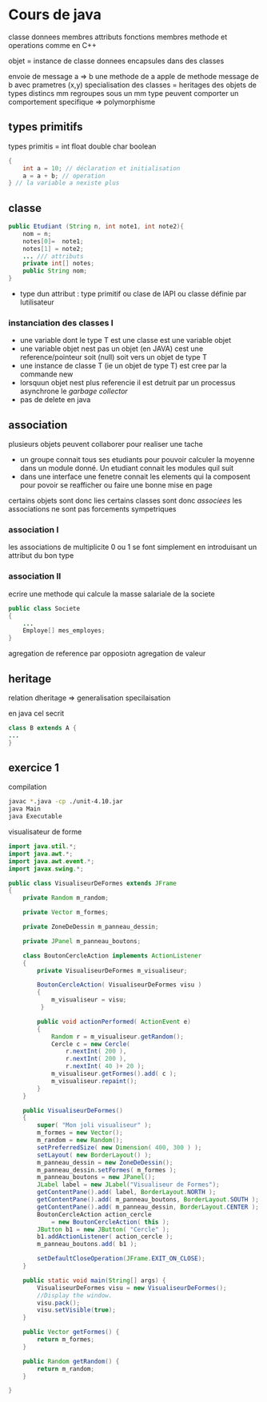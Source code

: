 # Cours de java

classe
donnees membres attributs
fonctions membres methode et operations
comme en C++

objet = instance de classe
donnees encapsules dans des classes

envoie de message a => b
une methode de a apple de methode message de b avec prametres (x,y)
specialisation des classes = heritages
des objets de types distincs mm regroupes sous un mm type peuvent
comporter un comportement specifique => polymorphisme

## types primitifs

types primitis = int float double char boolean

```java
{
	int a = 10; // déclaration et initialisation
	a = a + b; // operation
} // la variable a nexiste plus
```

## classe

```java
public Etudiant (String n, int note1, int note2){
	nom = n;
	notes[0]=  note1;
	notes[1] = note2;
	... /// attributs
	private int[] notes;
	public String nom;
}
```

- type dun attribut : type primitif ou clase de lAPI ou classe définie par lutilisateur

### instanciation des classes I

- une variable dont le type T est une classe est une variable objet
- une variable objet nest pas un objet (en JAVA) cest une reference/pointeur soit (null) soit vers un objet de type T
- une instance de classe T (ie un objet de type T) est cree par la commande new
- lorsquun objet nest plus referencie il est detruit par un processus asynchrone le _garbage collector_
- pas de delete en java

## association

plusieurs objets peuvent collaborer pour realiser une tache

- un groupe connait tous ses etudiants pour pouvoir calculer la moyenne dans un module donné. Un etudiant connait les modules quil suit
- dans une interface une fenetre connait les elements qui la composent pour povoir se reafficher ou faire une bonne mise en page

certains objets sont donc lies certains classes sont donc _associees_
les associations ne sont pas forcements sympetriques

### association I

les associations de multiplicite 0 ou 1 se font simplement en introduisant un attribut du bon type

### association II

ecrire une methode qui calcule la masse salariale de la societe

```java
public class Societe
{
	...
	Employe[] mes_employes;
}
```

agregation de reference par opposiotn agregation de valeur

## heritage

relation dheritage => generalisation specilaisation

en java cel secrit

```java
class B extends A {
...
}
```

## exercice 1

compilation

```bash
javac *.java -cp ./unit-4.10.jar
java Main
java Executable
```

visualisateur de forme

```java
import java.util.*;
import java.awt.*;
import java.awt.event.*;
import javax.swing.*;

public class VisualiseurDeFormes extends JFrame
{
	private Random m_random;

	private Vector m_formes;

	private ZoneDeDessin m_panneau_dessin;

	private JPanel m_panneau_boutons;

	class BoutonCercleAction implements ActionListener
	{
		private VisualiseurDeFormes m_visualiseur;

		BoutonCercleAction( VisualiseurDeFormes visu )
		{
			m_visualiseur = visu;
		 }

		public void actionPerformed( ActionEvent e)
		{
			Random r = m_visualiseur.getRandom();
			Cercle c = new Cercle(
				r.nextInt( 200 ),
				r.nextInt( 200 ),
			    r.nextInt( 40 )+ 20 );
			m_visualiseur.getFormes().add( c );
			m_visualiseur.repaint();
		}
	}

	public VisualiseurDeFormes()
	{
		super( "Mon joli visualiseur" );
		m_formes = new Vector();
		m_random = new Random();
		setPreferredSize( new Dimension( 400, 300 ) );
		setLayout( new BorderLayout() );
		m_panneau_dessin = new ZoneDeDessin();
		m_panneau_dessin.setFormes( m_formes );
		m_panneau_boutons = new JPanel();
		JLabel label = new JLabel("Visualiseur de Formes");
		getContentPane().add( label, BorderLayout.NORTH );
		getContentPane().add( m_panneau_boutons, BorderLayout.SOUTH );
		getContentPane().add( m_panneau_dessin, BorderLayout.CENTER );
		BoutonCercleAction action_cercle
			= new BoutonCercleAction( this );
		JButton b1 = new JButton( "Cercle" );
		b1.addActionListener( action_cercle );
		m_panneau_boutons.add( b1 );

		setDefaultCloseOperation(JFrame.EXIT_ON_CLOSE);
	}

	public static void main(String[] args) {
		VisualiseurDeFormes visu = new VisualiseurDeFormes();
		//Display the window.
		visu.pack();
		visu.setVisible(true);
	}

	public Vector getFormes() {
		return m_formes;
	}

	public Random getRandom() {
		return m_random;
	}

}
```
